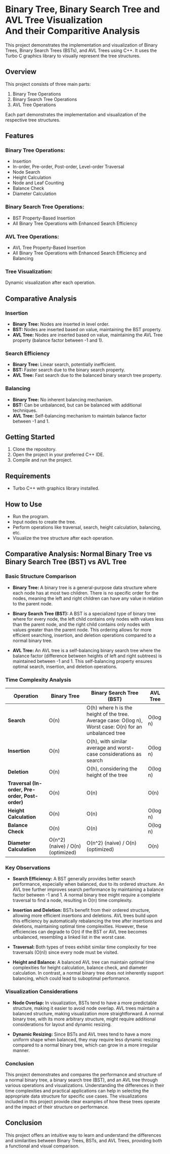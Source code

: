 # Binary Tree, Binary Search Tree and AVL Tree Visualization <br> And their Comparitive Analysis

This project demonstrates the implementation and visualization of Binary Trees, Binary Search Trees (BSTs), and AVL Trees using C++. It uses the Turbo C graphics library to visually represent the tree structures.

## Overview
This project consists of three main parts:
1. Binary Tree Operations
2. Binary Search Tree Operations
3. AVL Tree Operations

Each part demonstrates the implementation and visualization of the respective tree structures.

## Features
### Binary Tree Operations:
- Insertion
- In-order, Pre-order, Post-order, Level-order Traversal
- Node Search
- Height Calculation
- Node and Leaf Counting
- Balance Check
- Diameter Calculation

### Binary Search Tree Operations:
- BST Property-Based Insertion
- All Binary Tree Operations with Enhanced Search Efficiency

### AVL Tree Operations:
- AVL Tree Property-Based Insertion
- All Binary Tree Operations with Enhanced Search Efficiency and Balancing

### Tree Visualization:
Dynamic visualization after each operation.

## Comparative Analysis
### Insertion
- **Binary Tree:** Nodes are inserted in level order.
- **BST:** Nodes are inserted based on value, maintaining the BST property.
- **AVL Tree:** Nodes are inserted based on value, maintaining the AVL Tree property (balance factor between -1 and 1).

### Search Efficiency
- **Binary Tree:** Linear search, potentially inefficient.
- **BST:** Faster search due to the binary search property.
- **AVL Tree:** Fast search due to the balanced binary search tree property.

### Balancing
- **Binary Tree:** No inherent balancing mechanism.
- **BST:** Can be unbalanced, but can be balanced with additional techniques.
- **AVL Tree:** Self-balancing mechanism to maintain balance factor between -1 and 1.

## Getting Started
1. Clone the repository.
2. Open the project in your preferred C++ IDE.
3. Compile and run the project.

## Requirements
- Turbo C++ with graphics library installed.

## How to Use
- Run the program.
- Input nodes to create the tree.
- Perform operations like traversal, search, height calculation, balancing, etc.
- Visualize the tree structure after each operation.

## Comparative Analysis: Normal Binary Tree vs Binary Search Tree (BST) vs AVL Tree

### Basic Structure Comparison

- **Binary Tree:** 
  A binary tree is a general-purpose data structure where each node has at most two children. There is no specific order for the nodes, meaning the left and right children can have any value in relation to the parent node.

- **Binary Search Tree (BST):** 
  A BST is a specialized type of binary tree where for every node, the left child contains only nodes with values less than the parent node, and the right child contains only nodes with values greater than the parent node. This ordering allows for more efficient searching, insertion, and deletion operations compared to a normal binary tree.

- **AVL Tree:** 
  An AVL tree is a self-balancing binary search tree where the balance factor (difference between heights of left and right subtrees) is maintained between -1 and 1. This self-balancing property ensures optimal search, insertion, and deletion operations.

### Time Complexity Analysis

| Operation            | Binary Tree         | Binary Search Tree (BST) | AVL Tree         |
|----------------------|---------------------|--------------------------|------------------|
| **Search**           | O(n)                | O(h) where h is the height of the tree. Average case: O(log n), Worst case: O(n) for an unbalanced tree | O(log n) |
| **Insertion**        | O(n)                | O(h), with similar average and worst-case considerations as search | O(log n) |
| **Deletion**         | O(n)                | O(h), considering the height of the tree | O(log n) |
| **Traversal (In-order, Pre-order, Post-order)** | O(n) | O(n) | O(n) |
| **Height Calculation** | O(n) | O(n) | O(log n) |
| **Balance Check**    | O(n)                | O(n) | O(log n) |
| **Diameter Calculation** | O(n^2) (naive) / O(n) (optimized) | O(n^2) (naive) / O(n) (optimized) | O(n) |

### Key Observations

- **Search Efficiency:** 
  A BST generally provides better search performance, especially when balanced, due to its ordered structure. An AVL tree further improves search performance by maintaining a balance factor between -1 and 1. A normal binary tree might require a complete traversal to find a node, resulting in O(n) time complexity.

- **Insertion and Deletion:** 
  BSTs benefit from their ordered structure, allowing more efficient insertions and deletions. AVL trees build upon this efficiency by automatically rebalancing the tree after insertions and deletions, maintaining optimal time complexities. However, these efficiencies can degrade to O(n) if the BST or AVL tree becomes unbalanced, resembling a linked list in the worst case.

- **Traversal:** 
  Both types of trees exhibit similar time complexity for tree traversals (O(n)) since every node must be visited.

- **Height and Balance:** 
  A balanced AVL tree can maintain optimal time complexities for height calculation, balance check, and diameter calculation. In contrast, a normal binary tree does not inherently support balancing, which could lead to suboptimal performance.

### Visualization Considerations

- **Node Overlap:** 
  In visualization, BSTs tend to have a more predictable structure, making it easier to avoid node overlap. AVL trees maintain a balanced structure, making visualization more straightforward. A normal binary tree, with its more arbitrary structure, might require additional considerations for layout and dynamic resizing.

- **Dynamic Resizing:** 
  Since BSTs and AVL trees tend to have a more uniform shape when balanced, they may require less dynamic resizing compared to a normal binary tree, which can grow in a more irregular manner.

### Conclusion

This project demonstrates and compares the performance and structure of a normal binary tree, a binary search tree (BST), and an AVL tree through various operations and visualizations. Understanding the differences in their time complexities and practical applications can help in selecting the appropriate data structure for specific use cases. The visualizations included in this project provide clear examples of how these trees operate and the impact of their structure on performance.

## Conclusion
This project offers an intuitive way to learn and understand the differences and similarities between Binary Trees, BSTs, and AVL Trees, providing both a functional and visual comparison.